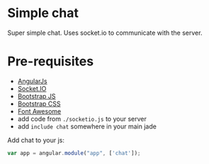 # Simple chat
Super simple chat. Uses socket.io to communicate with the server.

# Pre-requisites
- [AngularJs](https://cdnjs.cloudflare.com/ajax/libs/angular.js/1.4.6/angular.min.js)
- [Socket.IO](https://cdnjs.cloudflare.com/ajax/libs/socket.io/1.3.7/socket.io.min.js)
- [Bootstrap JS](https://maxcdn.bootstrapcdn.com/bootstrap/3.3.5/js/bootstrap.min.js)
- [Bootstrap CSS](https://maxcdn.bootstrapcdn.com/bootstrap/3.3.5/css/bootstrap.min.css)
- [Font Awesome](https://maxcdn.bootstrapcdn.com/font-awesome/4.4.0/css/font-awesome.min.css)
- add code from `./socketio.js` to your server
- add `include chat` somewhere in your main jade 

Add chat to your js: 
```javascript 
var app = angular.module("app", ['chat']); 
```

